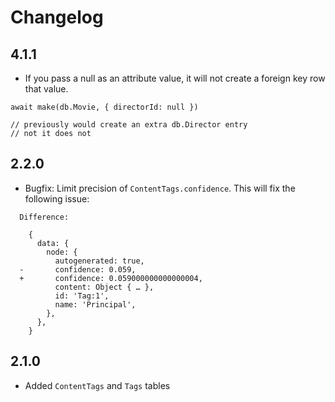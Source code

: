 # Changelog

## 4.1.1

- If you pass a null as an attribute value, it will not create a foreign key
  row that value.

```
await make(db.Movie, { directorId: null })

// previously would create an extra db.Director entry
// not it does not
```

## 2.2.0

- Bugfix: Limit precision of `ContentTags.confidence`. This will fix the
  following issue:

```
  Difference:

    {
      data: {
        node: {
          autogenerated: true,
  -       confidence: 0.059,
  +       confidence: 0.059000000000000004,
          content: Object { … },
          id: 'Tag:1',
          name: 'Principal',
        },
      },
    }
```

## 2.1.0

- Added `ContentTags` and `Tags` tables

